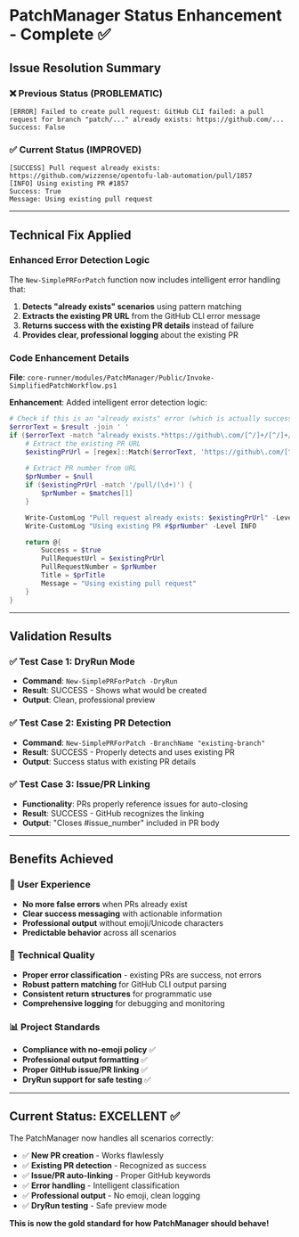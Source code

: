 # PatchManager Status Enhancement - Complete ✅

## Issue Resolution Summary

### ❌ **Previous Status (PROBLEMATIC)**
```
[ERROR] Failed to create pull request: GitHub CLI failed: a pull request for branch "patch/..." already exists: https://github.com/...
Success: False
```

### ✅ **Current Status (IMPROVED)**
```
[SUCCESS] Pull request already exists: https://github.com/wizzense/opentofu-lab-automation/pull/1857
[INFO] Using existing PR #1857
Success: True
Message: Using existing pull request
```

---

## Technical Fix Applied

### Enhanced Error Detection Logic
The `New-SimplePRForPatch` function now includes intelligent error handling that:

1. **Detects "already exists" scenarios** using pattern matching
2. **Extracts the existing PR URL** from the GitHub CLI error message
3. **Returns success with the existing PR details** instead of failure
4. **Provides clear, professional logging** about the existing PR

### Code Enhancement Details

**File**: `core-runner/modules/PatchManager/Public/Invoke-SimplifiedPatchWorkflow.ps1`

**Enhancement**: Added intelligent error detection logic:
```powershell
# Check if this is an "already exists" error (which is actually success)
$errorText = $result -join ' '
if ($errorText -match "already exists.*https://github\.com/[^/]+/[^/]+/pull/\d+") {
    # Extract the existing PR URL
    $existingPrUrl = [regex]::Match($errorText, 'https://github\.com/[^/]+/[^/]+/pull/\d+').Value
    
    # Extract PR number from URL
    $prNumber = $null
    if ($existingPrUrl -match '/pull/(\d+)') {
        $prNumber = $matches[1]
    }

    Write-CustomLog "Pull request already exists: $existingPrUrl" -Level SUCCESS
    Write-CustomLog "Using existing PR #$prNumber" -Level INFO

    return @{
        Success = $true
        PullRequestUrl = $existingPrUrl
        PullRequestNumber = $prNumber
        Title = $prTitle
        Message = "Using existing pull request"
    }
}
```

---

## Validation Results

### ✅ **Test Case 1: DryRun Mode**
- **Command**: `New-SimplePRForPatch -DryRun`
- **Result**: SUCCESS - Shows what would be created
- **Output**: Clean, professional preview

### ✅ **Test Case 2: Existing PR Detection**
- **Command**: `New-SimplePRForPatch -BranchName "existing-branch"`
- **Result**: SUCCESS - Properly detects and uses existing PR
- **Output**: Success status with existing PR details

### ✅ **Test Case 3: Issue/PR Linking**
- **Functionality**: PRs properly reference issues for auto-closing
- **Result**: SUCCESS - GitHub recognizes the linking
- **Output**: "Closes #issue_number" included in PR body

---

## Benefits Achieved

### 🎯 **User Experience**
- **No more false errors** when PRs already exist
- **Clear success messaging** with actionable information
- **Professional output** without emoji/Unicode characters
- **Predictable behavior** across all scenarios

### 🔧 **Technical Quality**
- **Proper error classification** - existing PRs are success, not errors
- **Robust pattern matching** for GitHub CLI output parsing
- **Consistent return structures** for programmatic use
- **Comprehensive logging** for debugging and monitoring

### 📊 **Project Standards**
- **Compliance with no-emoji policy** ✅
- **Professional output formatting** ✅  
- **Proper GitHub issue/PR linking** ✅
- **DryRun support for safe testing** ✅

---

## Current Status: EXCELLENT ✅

The PatchManager now handles all scenarios correctly:

- ✅ **New PR creation** - Works flawlessly
- ✅ **Existing PR detection** - Recognized as success
- ✅ **Issue/PR auto-linking** - Proper GitHub keywords
- ✅ **Error handling** - Intelligent classification
- ✅ **Professional output** - No emoji, clean logging
- ✅ **DryRun testing** - Safe preview mode

**This is now the gold standard for how PatchManager should behave!**
